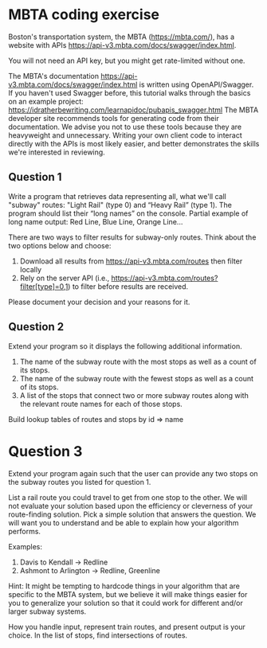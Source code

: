 # MBTA coding exercise

Boston's transportation system, the MBTA (https://mbta.com/), has a website with APIs
https://api-v3.mbta.com/docs/swagger/index.html.

You will not need an API key, but you might get rate-limited without one.

The MBTA's documentation https://api-v3.mbta.com/docs/swagger/index.html is written using
OpenAPI/Swagger. If you haven't used Swagger before, this tutorial walks through the basics on an
example project: https://idratherbewriting.com/learnapidoc/pubapis_swagger.html
The MBTA developer site recommends tools for generating code from their documentation. We
advise you not to use these tools because they are heavyweight and unnecessary. Writing your own
client code to interact directly with the APIs is most likely easier, and better demonstrates the
skills we're interested in reviewing.

## Question 1

Write a program that retrieves data representing all, what we'll call "subway" routes: "Light Rail"
(type 0) and “Heavy Rail” (type 1). The program should list their “long names” on the console.
Partial example of long name output: Red Line, Blue Line, Orange Line...

There are two ways to filter results for subway-only routes. Think about the two options below
and choose:

1. Download all results from https://api-v3.mbta.com/routes then filter locally
2. Rely on the server API (i.e., https://api-v3.mbta.com/routes?filter[type]=0,1) to
   filter before results are received.

Please document your decision and your reasons for it.

## Question 2

Extend your program so it displays the following additional information.

1. The name of the subway route with the most stops as well as a count of its stops.
2. The name of the subway route with the fewest stops as well as a count of its stops.
3. A list of the stops that connect two or more subway routes along with the relevant route
   names for each of those stops.

Build lookup tables of routes and stops by id => name

# Question 3

Extend your program again such that the user can provide any two stops on the subway routes
you listed for question 1.

List a rail route you could travel to get from one stop to the other. We will not evaluate your
solution based upon the efficiency or cleverness of your route-finding solution. Pick a simple
solution that answers the question. We will want you to understand and be able to explain how
your algorithm performs.

Examples:
1. Davis to Kendall -> Redline
2. Ashmont to Arlington -> Redline, Greenline

Hint: It might be tempting to hardcode things in your algorithm that are specific to the MBTA
system, but we believe it will make things easier for you to generalize your solution so that it
could work for different and/or larger subway systems.

How you handle input, represent train routes, and present output is your choice.
In the list of stops, find intersections of routes.
